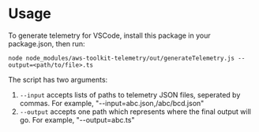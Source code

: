 # Usage

To generate telemetry for VSCode, install this package in your package.json, then run:

`node node_modules/aws-toolkit-telemetry/out/generateTelemetry.js --output=<path/to/file>.ts`

The script has two arguments:

1. `--input` accepts lists of paths to telemetry JSON files, seperated by commas. For example, "--input=abc.json,/abc/bcd.json"
2. `--output` accepts one path which represents where the final output will go. For example, "--output=abc.ts"
